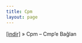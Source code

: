```yaml
---
title: Cpm
layout: page
---
```


<a href="https://cloud.mail.ru/public/14800a8bfa01/Cpm%20-%20Cpm%27e%20Ba%C4%9Flan" target="_blank">[indir]</a>  »  Cpm &#8211; Cmp&#8217;e Bağlan